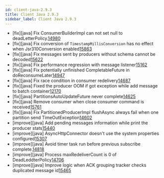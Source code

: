 ```yaml
---
id: client-java-2.9.3
title: Client Java 2.9.3
sidebar_label: Client Java 2.9.3
---
```


- [fix][java] Fix ConsumerBuilderImpl can not set null to deadLetterPolicy.[14980](https://github.com/apache/pulsar/pull/14980)
- [fix][java] Fix conversion of `TimestampMillisConversion` has no effect when Jsr310Conversion enabled[15863](https://github.com/apache/pulsar/pull/15863)
- [fix][java] Fix messages sent by producers without schema cannot be decoded[15622](https://github.com/apache/pulsar/pull/15622)
- [fix][java] Fix performance regression with message listener[15162](https://github.com/apache/pulsar/pull/15162)
- [fix][java] Fix potentially unfinished CompletableFuture in doReconsumeLater[14947](https://github.com/apache/pulsar/pull/14947)
- [fix][java] Fix race condition in consumer redelivery[14687](https://github.com/apache/pulsar/pull/14687)
- [fix][java] Fixed the producer OOM if got exception while add message to batch container[12170](https://github.com/apache/pulsar/pull/12170)
- [fix][java] PartitionsAutoUpdateFuture never complete[14625](https://github.com/apache/pulsar/pull/14625)
- [fix][java] Remove consumer when close consumer command is received[15761](https://github.com/apache/pulsar/pull/15761)
- [fix][java] Fix PartitionedProducerImpl flushAsync always fail when one partition send TimeOutException[14602](https://github.com/apache/pulsar/pull/14602)
- [improve][java] Add pending messages information while print the producer stats[15440](https://github.com/apache/pulsar/pull/15440)
- [improve][java] AsyncHttpConnector doesn't use the system properties configured[15307](https://github.com/apache/pulsar/pull/15307)
- [improve][java] Avoid timer task run before previous subscribe complete.[14818](https://github.com/apache/pulsar/pull/14818)
- [improve][java] Process maxRedeliverCount is 0 of DeadLeddterPolicy[14706](https://github.com/apache/pulsar/pull/14706)
- [improve][java] Improve logic when ACK grouping tracker checks duplicated message id[15465](https://github.com/apache/pulsar/pull/15465)